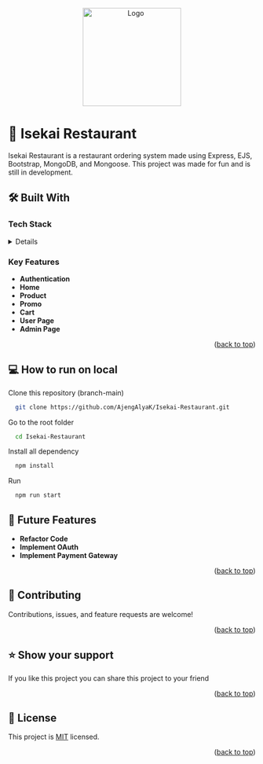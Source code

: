 <a name="readme-top"></a>
<p align="center">
  <img src="https://i.pinimg.com/originals/1c/70/e1/1c70e1cc178b35f2662eee258a0d8132.png" alt="Logo" width="200" style="vertical-align: middle;">
</p>

# 🥘 Isekai Restaurant

Isekai Restaurant is a restaurant ordering system made using Express, EJS, Bootstrap, MongoDB, and Mongoose. This project was made for fun and is still in development.

## 🛠 Built With

### Tech Stack <a name="tech-stack"></a>
<details>
  
  <summary>Details</summary>
  
  - Express Js
  - Ejs
  - Bootstrap
  - MoongoDB
  - Mongoose
</details>

### Key Features <a name="key-features"></a>
- **Authentication**
- **Home**
- **Product**
- **Promo**
- **Cart**
- **User Page**
- **Admin Page**

<p align="right">(<a href="#readme-top">back to top</a>)</p>

## 💻 How to run on local

Clone this repository (branch-main)

```bash
  git clone https://github.com/AjengAlyaK/Isekai-Restaurant.git
```
Go to the root folder

```bash
  cd Isekai-Restaurant
```

Install all dependency

```bash
  npm install
```

Run   
```bash
  npm run start
```

## 🔭 Future Features <a name="future-features"></a>

- **Refactor Code**
- **Implement OAuth**
- **Implement Payment Gateway**

<p align="right">(<a href="#readme-top">back to top</a>)</p>

## 🤝 Contributing <a name="contributing"></a>

Contributions, issues, and feature requests are welcome!

<p align="right">(<a href="#readme-top">back to top</a>)</p>

## ⭐️ Show your support <a name="support"></a>

If you like this project you can share this project to your friend

<p align="right">(<a href="#readme-top">back to top</a>)</p>

## 📝 License <a name="license"></a>

This project is [MIT](./LICENSE) licensed.

<p align="right">(<a href="#readme-top">back to top</a>)</p>
